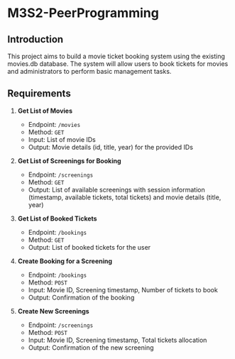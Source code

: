# M3S2-PeerProgramming

## Introduction

This project aims to build a movie ticket booking system using the existing movies.db database. The system will allow users to book tickets for movies and administrators to perform basic management tasks.

## Requirements


1. **Get List of Movies**
   - Endpoint: `/movies`
   - Method: `GET`
   - Input: List of movie IDs
   - Output: Movie details (id, title, year) for the provided IDs

2. **Get List of Screenings for Booking**
   - Endpoint: `/screenings`
   - Method: `GET`
   - Output: List of available screenings with session information (timestamp, available tickets, total tickets) and movie details (title, year)

3. **Get List of Booked Tickets**
   - Endpoint: `/bookings`
   - Method: `GET`
   - Output: List of booked tickets for the user

4. **Create Booking for a Screening**
   - Endpoint: `/bookings`
   - Method: `POST`
   - Input: Movie ID, Screening timestamp, Number of tickets to book
   - Output: Confirmation of the booking

5. **Create New  Screenings**
   - Endpoint: `/screenings`
   - Method: `POST`
   - Input: Movie ID, Screening timestamp, Total tickets allocation
   - Output: Confirmation of the new screening


